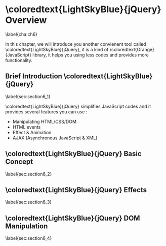 # \coloredtext{LightSkyBlue}{jQuery} Overview
\label{cha:ch6}

In this chapter, we will introduce you another convienent tool called \coloredtext{LightSkyBlue}{jQuery}, it is a kind of \coloredtext{Orange}{JavaScript} library, it helps you using less codes and provides more functionality.

## Brief Introduction \coloredtext{LightSkyBlue}{jQuery}
\label{sec:section6_1}

\coloredtext{LightSkyBlue}{jQuery} simplifies JavaScript codes and it provides several features you can use :

- Manipulating HTML/CSS/DOM
- HTML events
- Effect & Animation
- AJAX (Asynchronous JavaScript & XML)


## \coloredtext{LightSkyBlue}{jQuery} Basic Concept
\label{sec:section6_2}

## \coloredtext{LightSkyBlue}{jQuery} Effects
\label{sec:section6_3}

## \coloredtext{LightSkyBlue}{jQuery} DOM Manipulation
\label{sec:section6_4}
